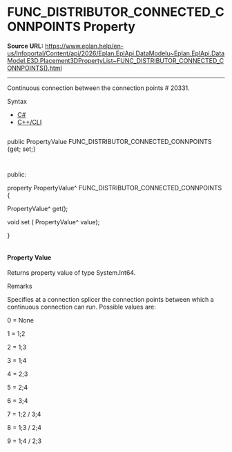 # FUNC_DISTRIBUTOR_CONNECTED_CONNPOINTS Property

**Source URL:** https://www.eplan.help/en-us/Infoportal/Content/api/2026/Eplan.EplApi.DataModelu~Eplan.EplApi.DataModel.E3D.Placement3DPropertyList~FUNC_DISTRIBUTOR_CONNECTED_CONNPOINTS().html

---

Continuous connection between the connection points # 20331.

Syntax

- [C#](#i-syntax-CS)
- [C++/CLI](#i-syntax-CPP2005)

```
```
public PropertyValue FUNC_DISTRIBUTOR_CONNECTED_CONNPOINTS {get; set;}
```
```

```
```
public:

property PropertyValue^ FUNC_DISTRIBUTOR_CONNECTED_CONNPOINTS {

   PropertyValue^ get();

   void set (    PropertyValue^ value);

}
```
```

#### Property Value

Returns property value of type System.Int64.

Remarks

Specifies at a connection splicer the connection points between which a continuous connection can run. Possible values are:

0 = None

1 = 1;2

2 = 1;3

3 = 1;4

4 = 2;3

5 = 2;4

6 = 3;4

7 = 1;2 / 3;4

8 = 1;3 / 2;4

9 = 1;4 / 2;3
